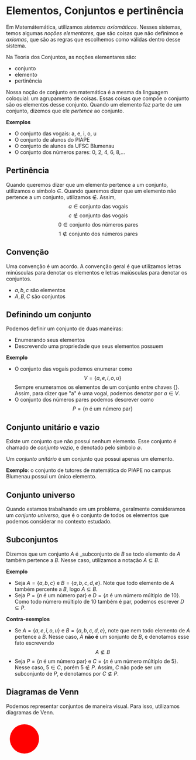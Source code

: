 # Elementos, Conjuntos e pertinência

Em Matemátemática, utilizamos _sistemas axiomáticos_. Nesses sistemas, temos algumas _noções elementares_, que são coisas que não definimos e _axiomas_, que são as regras que escolhemos como válidas dentro desse sistema. 

Na Teoria dos Conjuntos, as noções elementares são:
- conjunto
- elemento
- pertinência

Nossa noção de conjunto em matemática é a mesma da linguagem coloquial: um agrupamento de coisas. Essas coisas que compõe o conjunto são os elementos desse conjunto. Quando um elemento faz parte de um conjunto, dizemos que ele _pertence_ ao conjunto.

**Exemplos**

- O conjunto das vogais: a, e, i, o, u
- O conjunto de alunos do PIAPE
- O conjunto de alunos da UFSC Blumenau
- O conjunto dos números pares: 0, 2, 4, 6, 8,...

## Pertinência

Quando queremos dizer que um elemento pertence a um conjunto, utilizamos o símbolo $\in$. Quando queremos dizer que um elemento não pertence a um conjunto, utilizamos $\notin$.
Assim, $$a\in \text{conjunto das vogais}$$
$$c \notin \text{conjunto das vogais}$$
$$0\in \text{conjunto dos números pares}$$
$$1\notin \text{conjunto dos números pares}$$

## Convenção

Uma convenção é um acordo. A convenção geral é que utilizamos letras minúsculas para denotar os elementos e letras maiúsculas para denotar os conjuntos. 
- $a, b, c$ são elementos
- $A, B, C$ são conjuntos

## Definindo um conjunto

Podemos definir um conjunto de duas maneiras:
- Enumerando seus elementos
- Descrevendo uma propriedade que seus elementos possuem

**Exemplo**

- O conjunto das vogais podemos enumerar como $$V=\{a,e,i,o,u\}$$
Sempre enumeramos os elementos de um conjunto entre chaves $\{\}$. Assim, para dizer que "a" é uma vogal, podemos denotar por $a\in V$.
- O conjunto dos números pares podemos descrever como
$$P = \{ n \text{ é um número par} \}$$

## Conjunto unitário e vazio

Existe um conjunto que não possui nenhum elemento. Esse conjunto é chamado de _conjunto vazio_, e denotado pelo símbolo $\emptyset$.

Um _conjunto unitário_ é um conjunto que possui apenas um elemento. 

**Exemplo**:  o conjunto de tutores de matemática do PIAPE no campus Blumenau possui um único elemento.

## Conjunto universo

Quando estamos trabalhando em um problema, geralmente consideramos um _conjunto universo_, que é o conjunto de todos os elementos que podemos considerar no contexto estudado.

## Subconjuntos

Dizemos que um conjunto $A$ é _subconjunto de $B$ se todo elemento de $A$ também pertence a $B$. Nesse caso, utilizamos a notação $A \subseteq B$.

**Exemplo**
- Seja $A = \{a,b,c\}$ e $B = \{a,b,c,d,e\}$. Note que todo elemento de $A$ também percente a $B$, logo $A \subseteq B$.
- Seja $P = \{ n \text{ é um número par} \}$ e $D = \{ n \text{ é um número múltiplo de 10} \}$. Como todo número múltiplo de 10 também é par, podemos escrever $D \subseteq P$.

**Contra-exemplos**

- Se $A = \{a,e,i,o,u\}$ e $B = \{a,b,c,d,e\}$, note que nem todo elemento de $A$ pertence a $B$. Nesse caso, $A$ **não é** um sonjunto de $B$, e denotamos esse fato escrevendo $$A\not\subseteq B$$
- Seja $P = \{ n \text{ é um número par} \}$ e $C = \{ n \text{ é um número múltiplo de 5} \}$. Nesse caso, $5\in C$, porém $5\not\in P$. Assim, $C$ não pode ser um subconjunto de $P$, e denotamos por $C\not\subseteq P$.


## Diagramas de Venn

Podemos representar conjuntos de maneira visual. Para isso, utilizamos diagramas de Venn. 

<svg height="100" width="100">
  <circle cx="50" cy="50" r="40" fill="red" />
</svg>